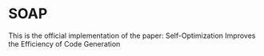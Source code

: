 # SOAP
This is the official implementation of the paper: Self-Optimization Improves the Efficiency of Code Generation
